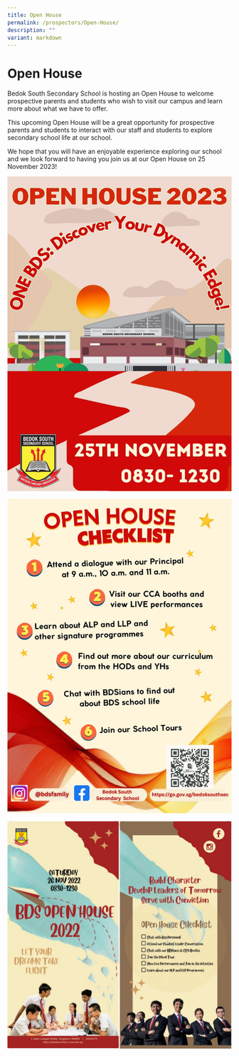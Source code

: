 ```yaml
---
title: Open House
permalink: /prospectors/Open-House/
description: ""
variant: markdown
---
```

Open House
==========

Bedok South Secondary School is hosting an Open House to welcome prospective parents and students who wish to visit our campus and learn more about what we have to offer.  

This upcoming Open House will be a great opportunity for prospective parents and students to interact with our staff and students to explore secondary school life at our school.   

We hope that you will have an enjoyable experience exploring our school and we look forward to having you join us at our Open House on 25 November 2023!

![](/images/Open%20House/open%20house%20page%201.jpg)

![](/images/Open%20House/open%20house%20page%202.jpg)

![](/images/openhouse1.jpeg)